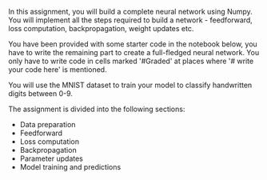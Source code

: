In this assignment, you will build a complete neural network using Numpy. You will implement all the steps required to build a network - feedforward, loss computation, backpropagation, weight updates etc.

You have been provided with some starter code in the notebook below, you have to write the remaining part to create a full-fledged neural network. You only have to write code in cells marked '#Graded'  at places where '# write your code here'  is mentioned.

You will use the MNIST dataset to train your model to classify handwritten digits between 0-9.

The assignment is divided into the following sections:
- Data preparation
- Feedforward
- Loss computation
- Backpropagation
- Parameter updates
- Model training and predictions
